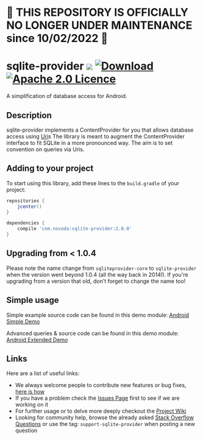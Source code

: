 # 🛑 THIS REPOSITORY IS OFFICIALLY NO LONGER UNDER MAINTENANCE since 10/02/2022 🛑

# sqlite-provider [![](https://ci.novoda.com/buildStatus/icon?job=sqlite-provider)](https://ci.novoda.com/job/sqlite-provider/lastBuild/console) [![Download](https://api.bintray.com/packages/novoda/maven/sqlite-provider/images/download.svg) ](https://bintray.com/novoda/maven/sqlite-provider/_latestVersion) [![Apache 2.0 Licence](https://img.shields.io/github/license/novoda/sqlite-provider.svg)](https://github.com/novoda/sqlite-provider/blob/master/LICENSE.txt)

A simplification of database access for Android.


## Description

sqlite-provider implements a ContentProvider for you that allows database access using [Uri][1]s
The library is meant to augment the ContentProvider interface to fit SQLite in a more pronounced way. The aim is to set convention on queries via Uris.


## Adding to your project

To start using this library, add these lines to the `build.gradle` of your project:

```groovy
repositories {
    jcenter()
}

dependencies {
    compile 'com.novoda:sqlite-provider:2.0.0'
}
```

## Upgrading from < 1.0.4

Please note the name change from `sqliteprovider-core` to `sqlite-provider` when the version went beyond 1.0.4 (all the way back in 2014!). If you're upgrading from a version that old, don't forget to change the name too!


## Simple usage

Simple example source code can be found in this demo module: [Android Simple Demo][2]

Advanced queries & source code can be found in this demo module: [Android Extended Demo][3]


## Links

Here are a list of useful links:

 * We always welcome people to contribute new features or bug fixes, [here is how](https://github.com/novoda/novoda/blob/master/CONTRIBUTING.md)
 * If you have a problem check the [Issues Page](https://github.com/novoda/sqlite-provider/issues) first to see if we are working on it
 * For further usage or to delve more deeply checkout the [Project Wiki](https://github.com/novoda/sqlite-provider/wiki)
 * Looking for community help, browse the already asked [Stack Overflow Questions](http://stackoverflow.com/questions/tagged/support-sqlite-provider) or use the tag: `support-sqlite-provider` when posting a new question


 [1]: http://developer.android.com/reference/android/net/Uri.html
 [2]: https://github.com/novoda/SQLiteProvider/tree/master/demo-simple
 [3]: https://github.com/novoda/SQLiteProvider/tree/master/demo-extended
